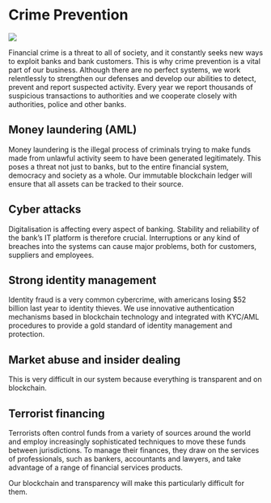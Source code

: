 # Crime Prevention

![](img/crimeprevention.png)  

Financial crime is a threat to all of society, and it constantly seeks new ways to exploit banks and bank customers. This is why crime prevention is a vital part of our business. Although there are no perfect systems, we work relentlessly to strengthen our defenses and develop our abilities to detect, prevent and report suspected activity. Every year we report thousands of suspicious transactions to authorities and we cooperate closely with authorities, police and other banks.

## Money laundering (AML)

Money laundering is the illegal process of criminals trying to make funds made from unlawful activity seem to have been generated legitimately. This poses a threat not just to banks, but to the entire financial system, democracy and society as a whole. Our immutable blockchain ledger will ensure that all assets can be tracked to their source.

## Cyber attacks

Digitalisation is affecting every aspect of banking. Stability and reliability of the bank’s IT platform is therefore crucial. Interruptions or any kind of breaches into the systems can cause major problems, both for customers, suppliers and employees. 

## Strong identity management

Identity fraud is a very common cybercrime, with americans losing $52 billion last year to identity thieves. We use innovative authentication mechanisms based in blockchain technology and integrated with KYC/AML procedures to provide a gold standard of identity management and protection.

## Market abuse and insider dealing

This is very difficult in our system because everything is transparent and on blockchain.

## Terrorist financing

Terrorists often control funds from a variety of sources around the world and employ increasingly sophisticated techniques to move these funds between jurisdictions. To manage their finances, they draw on the services of professionals, such as bankers, accountants and lawyers, and take advantage of a range of financial services products.

Our blockchain and transparency will make this particularly difficult for them.

